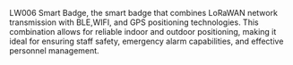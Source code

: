 LW006 Smart Badge, the smart badge that combines LoRaWAN network transmission with BLE,WIFI, and GPS positioning technologies. This combination allows for reliable indoor and outdoor positioning, making it ideal for ensuring staff safety, emergency alarm capabilities, and effective personnel management.